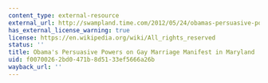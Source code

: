 ```yaml
---
content_type: external-resource
external_url: http://swampland.time.com/2012/05/24/obamas-persuasive-powers-on-gay-marriage-manifest-in-maryland/
has_external_license_warning: true
license: https://en.wikipedia.org/wiki/All_rights_reserved
status: ''
title: Obama's Persuasive Powers on Gay Marriage Manifest in Maryland
uid: f0070026-2bd0-471b-8d51-33ef5666a26b
wayback_url: ''
---
```

